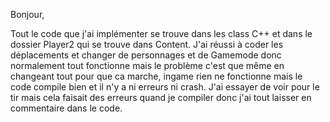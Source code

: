 Bonjour,

Tout le code que j'ai implémenter se trouve dans les class C++ et dans le dossier Player2 qui se trouve dans Content.
J'ai réussi à coder les déplacements et changer de personnages et de Gamemode donc normalement tout fonctionne mais le problème c'est que même en changeant tout pour que ca marche, ingame rien ne fonctionne mais le code compile bien et il n'y a ni erreurs ni crash.
J'ai essayer de voir pour le tir mais cela faisait des erreurs quand je compiler donc j'ai tout laisser en commentaire dans le code.

